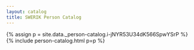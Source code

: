 ```yaml
---
layout: catalog
title: SWERIK Person Catalog
---
```

{% assign p = site.data._person-catalog.i-jNYR53U34dK566SpwYSrP %}
{% include person-catalog.html p=p %}

